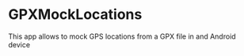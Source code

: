 GPXMockLocations
================

This app allows to mock GPS locations from a GPX file in and Android device

